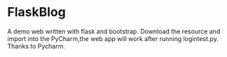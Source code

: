 # FlaskBlog
A demo web written with flask and bootstrap.
Download the resource and import into the PyCharm,the web app will work after running logintest.py.
Thanks to Pycharm.
